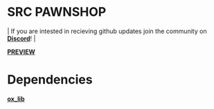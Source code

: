 # SRC PAWNSHOP

| If you are intested in recieving github updates join the community on **[Discord](https://discord.gg/tebex)**! |



**[PREVIEW](https://youtu.be/ycwgz14OdAs)**




# Dependencies

**[ox_lib](https://github.com/overextended/ox_lib)**

